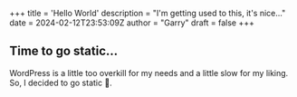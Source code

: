 +++
title = 'Hello World'
description = "I'm getting used to this, it's nice..."
date = 2024-02-12T23:53:09Z
author = "Garry"
draft = false
+++
## Time to go static...
WordPress is a little too overkill for my needs and a little slow for my liking. So, I decided to go static 🙂.